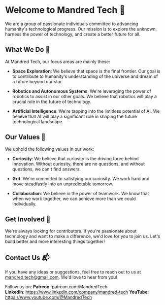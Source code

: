 # Welcome to Mandred Tech 👋

We are a group of passionate individuals committed to advancing humanity's technological progress. 
Our mission is to explore the unknown, harness the power of technology, and create a better future for all.

## What We Do 🚀

At Mandred Tech, our focus areas are mainly these:

- **Space Exploration**: We believe that space is the final frontier. Our goal is to contribute to humanity's understanding of the universe and dream of a future beyond our star.

- **Robotics and Autonomous Systems**: We're leveraging the power of robotics to assist in our other goals. We believe that robotics will play a crucial role in the future of technology.

- **Artificial Intelligence**: We're tapping into the limitless potential of AI. We believe that AI will play a significant role in shaping the future technological landscape.

## Our Values 💖

We uphold the following values in our work:

- **Curiosity**: We believe that curiosity is the driving force behind innovation. Without curiosity, there are no questions, and without questions, we can't find answers.

- **Grit**: We're committed to satisfying our curiosity. We work hard and move steadfastly into an unpredictable tomorrow.

- **Collaboration**: We believe in the power of teamwork. We know that when we work together, we can achieve more than we could individually.

## Get Involved 🤝

We're always looking for contributors. If you're passionate about technology and want to make a difference, we'd love for you to join us. 
Let's build better and more interesting things together!

## Contact Us 📬

If you have any ideas or suggestions, feel free to reach out to us at mandred.tech@gmail.com. We'd love to hear from you!

Follow us on:
**Patreon**: patreon.com/MandredTech  
**LinkedIn**: https://www.linkedin.com/company/mandred-tech
**YouTube**: https://www.youtube.com/@MandredTech
